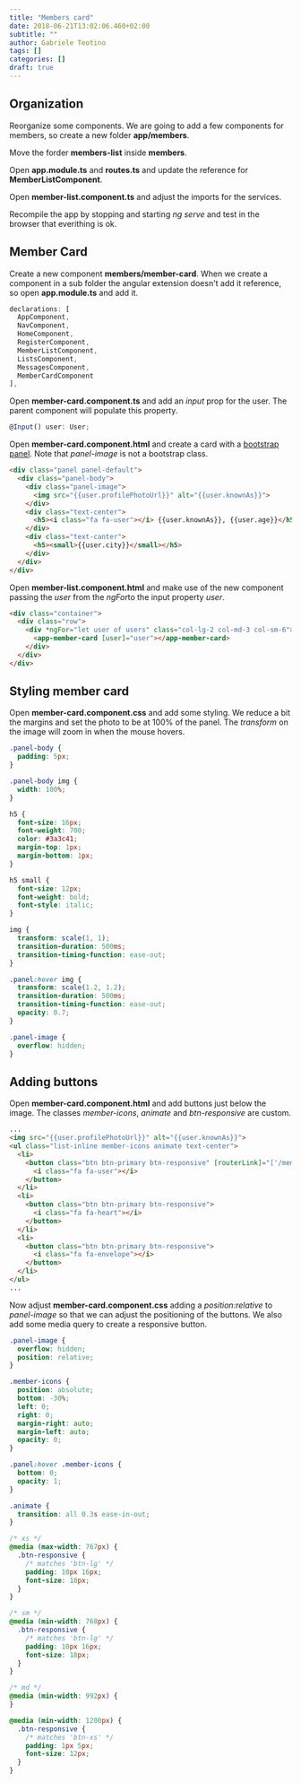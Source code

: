 ```yaml
---
title: "Members card"
date: 2018-06-21T13:02:06.460+02:00
subtitle: ""
author: Gabriele Teotino
tags: []
categories: []
draft: true
---
```


## Organization

Reorganize some components. We are going to add a few components for members, so create a new folder **app/members**.

Move the forder **members-list** inside **members**.

Open **app.module.ts** and **routes.ts** and update the reference for **MemberListComponent**.

Open **member-list.component.ts** and adjust the imports for the services.

Recompile the app by stopping and starting *ng serve* and test in the browser that everithing is ok.

## Member Card

Create a new component **members/member-card**. When we create a component in a sub folder the angular extension doesn't add it reference, so open **app.module.ts** and add it.

```typescript
declarations: [
  AppComponent,
  NavComponent,
  HomeComponent,
  RegisterComponent,
  MemberListComponent,
  ListsComponent,
  MessagesComponent,
  MemberCardComponent
],
```

Open **member-card.component.ts** and add an *input* prop for the user. The parent component will populate this property.

```typescript
@Input() user: User;
```

Open **member-card.component.html** and create a card with a [bootstrap panel](http://getbootstrap.com/docs/3.3/components/#panels). Note that *panel-image* is not a bootstrap class.

```html
<div class="panel panel-default">
  <div class="panel-body">
    <div class="panel-image">
      <img src="{{user.profilePhotoUrl}}" alt="{{user.knownAs}}">
    </div>
    <div class="text-center">
      <h5><i class="fa fa-user"></i> {{user.knownAs}}, {{user.age}}</h5>
    </div>
    <div class="text-canter">
      <h5><small>{{user.city}}</small></h5>
    </div>
  </div>
</div>
```

Open **member-list.component.html** and make use of the new component passing the *user* from the *ngFor*to the input property *user*.

```html
<div class="container">
  <div class="row">
    <div *ngFor="let user of users" class="col-lg-2 col-md-3 col-sm-6">
      <app-member-card [user]="user"></app-member-card>
    </div>
  </div>
</div>
```

## Styling member card

Open **member-card.component.css** and add some styling. We reduce a bit the margins and set the photo to be at 100% of the panel. The *transform* on the image will zoom in when the mouse hovers.

```css
.panel-body {
  padding: 5px;
}

.panel-body img {
  width: 100%;
}

h5 {
  font-size: 16px;
  font-weight: 700;
  color: #3a3c41;
  margin-top: 1px;
  margin-bottom: 1px;
}

h5 small {
  font-size: 12px;
  font-weight: bold;
  font-style: italic;
}

img {
  transform: scale(1, 1);
  transition-duration: 500ms;
  transition-timing-function: ease-out;
}

.panel:hover img {
  transform: scale(1.2, 1.2);
  transition-duration: 500ms;
  transition-timing-function: ease-out;
  opacity: 0.7;
}

.panel-image {
  overflow: hidden;
}
```

## Adding buttons

Open **member-card.component.html** and add buttons just below the image. The classes *member-icons*, *animate* and *btn-responsive* are custom.

```html
...
<img src="{{user.profilePhotoUrl}}" alt="{{user.knownAs}}">
<ul class="list-inline member-icons animate text-center">
  <li>
    <button class="btn btn-primary btn-responsive" [routerLink]="['/members/', user.id]">
      <i class="fa fa-user"></i>
    </button>
  </li>
  <li>
    <button class="btn btn-primary btn-responsive">
      <i class="fa fa-heart"></i>
    </button>
  </li>
  <li>
    <button class="btn btn-primary btn-responsive">
      <i class="fa fa-envelope"></i>
    </button>
  </li>
</ul>
...
```

Now adjust **member-card.component.css** adding a *position:relative* to *panel-image* so that we can adjust the positioning of the buttons. We also add some media query to create a responsive button.

```css
.panel-image {
  overflow: hidden;
  position: relative;
}

.member-icons {
  position: absolute;
  bottom: -30%;
  left: 0;
  right: 0;
  margin-right: auto;
  margin-left: auto;
  opacity: 0;
}

.panel:hover .member-icons {
  bottom: 0;
  opacity: 1;
}

.animate {
  transition: all 0.3s ease-in-out;
}

/* xs */
@media (max-width: 767px) {
  .btn-responsive {
    /* matches 'btn-lg' */
    padding: 10px 16px;
    font-size: 18px;
  }
}

/* sm */
@media (min-width: 768px) {
  .btn-responsive {
    /* matches 'btn-lg' */
    padding: 10px 16px;
    font-size: 18px;
  }
}

/* md */
@media (min-width: 992px) {
}

@media (min-width: 1200px) {
  .btn-responsive {
    /* matches 'btn-xs' */
    padding: 1px 5px;
    font-size: 12px;
  }
}
```
